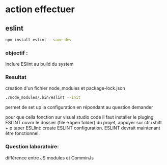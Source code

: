 # action effectuer 

## eslint 


```bash
npm install eslint --save-dev
```
### objectif : 

Inclure ESlint au build du system 

### Resultat

creation d'un fichier node_modules et package-lock.json

```bash
./node_modules/.bin/eslint --init
```
permet de set up la configuration en répondant au question demander

pour que cella fonction sur visual studio code il faut installer le pluging ESLINT ouvrir le dossier (file->open folder) du projet, appuyer sur ctr+shift + p taper ESLlint: create ESLINT configuration. ESLINT devrait maintenant être fonctionnel.


### Question laboratoire:
différence entre JS modules et ComminJs
